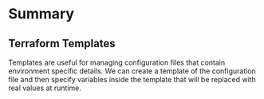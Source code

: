 # Summary

## Terraform Templates

Templates are useful for managing configuration files that contain environment specific details. We can create a template of the configuration file and then specify variables inside the template that will be replaced with real values at runtime.